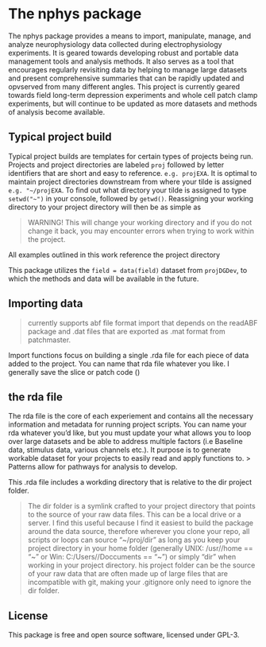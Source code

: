 
<!-- README.md is generated from README.Rmd. Please edit that file -->

# The nphys package

The nphys package provides a means to import, manipulate, manage, and
analyze neurophysiology data collected during electrophysiology
experiments. It is geared towards developing robust and portable data
management tools and analysis methods. It also serves as a tool that
encourages regularly revisiting data by helping to manage large datasets
and present comprehensive summaries that can be rapidly updated and
opvserved from many different angles. This project is currently geared
towards field long-term depression experiments and whole cell patch
clamp experiments, but will continue to be updated as more datasets and
methods of analysis become available.

## Typical project build

Typical project builds are templates for certain types of projects being
run. Projects and project directories are labeled `proj` followed by
letter identifiers that are short and easy to reference. `e.g. projEXA`.
It is optimal to maintain project directories downstream from where your
tilde is assigned `e.g. "~/projEXA`. To find out what directory your
tilde is assigned to type `setwd("~")` in your console, followed by
`getwd()`. Reassigning your working directory to your project directory
will then be as simple as

> WARNING\! This will change your working directory and if you do not
> change it back, you may encounter errors when trying to work within
> the project.

All examples outlined in this work reference the project directory

This package utilizes the `field = data(field)` dataset from
`projDGDev`, to which the methods and data will be available in the
future.

## Importing data

> currently supports abf file format import that depends on the readABF
> package and .dat files that are exported as .mat format from
> patchmaster.

Import functions focus on building a single .rda file for each piece of
data added to the project. You can name that rda file whatever you like.
I generally save the slice or patch code ()

## the rda file

The rda file is the core of each experiement and contains all the
necessary information and metadata for running project scripts. You can
name your rda whatever you’d like, but you must update your what allows
you to loop over large datasets and be able to address multiple factors
(i.e Baseline data, stimulus data, various channels etc.). It purpose is
to generate workable dataset for your projects to easily read and apply
functions to. \> Patterns allow for pathways for analysis to develop.

This .rda file includes a workding directory that is relative to the dir
project folder.

> The dir folder is a symlink crafted to your project directory that
> points to the source of your raw data files. This can be a local drive
> or a server. I find this useful because I find it easiest to build the
> package around the data source, therefore wherever you clone your
> repo, all scripts or loops can source “\~/proj/dir” as long as you
> keep your project directory in your home folder (generally UNIX:
> /usr/<username>/home == “\~” or Win: C:/Users/<username>/Doccuments ==
> “\~”) or simply “dir” when working in your project directory. his
> project folder can be the source of your raw data that are often made
> up of large files that are incompatible with git, making your
> .gitignore only need to ignore the dir folder.

<!---

## Long-term depression

Field recordings at the medial perforant path in the DG.


```r

#field$LTD <- nphys::field_LTD(field)

```
--->

## License

This package is free and open source software, licensed under GPL-3.
